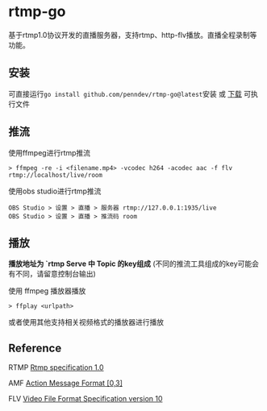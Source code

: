 # rtmp-go

基于rtmp1.0协议开发的直播服务器，支持rtmp、http-flv播放。直播全程录制等功能。

## 安装

可直接运行`go install github.com/penndev/rtmp-go@latest`安装 或  [下载](../../releases) 可执行文件

## 推流

使用ffmpeg进行rtmp推流
```
> ffmpeg -re -i <filename.mp4> -vcodec h264 -acodec aac -f flv rtmp://localhost/live/room
```


使用obs studio进行rtmp推流
```
OBS Studio > 设置 > 直播 > 服务器 rtmp://127.0.0.1:1935/live
OBS Studio > 设置 > 直播 > 推流码 room
```

## 播放

**播放地址为 `rtmp Serve 中 Topic 的key组成** (不同的推流工具组成的key可能会有不同，请留意控制台输出)

使用 ffmpeg 播放器播放
```
> ffplay <urlpath>
```
或者使用其他支持相关视频格式的播放器进行播放

## Reference 

RTMP [Rtmp specification 1.0](./docs/rtmp_specification_1.0.pdf)

AMF [Action Message Format [0,3]](./docs/amf0-file-format-specification.pdf)

FLV [Video File Format Specification version 10](./docs/video_file_format_spec_v10.pdf)
